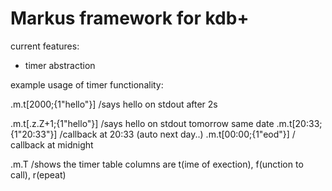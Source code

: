 Markus framework for kdb+
=========================

current features:
 * timer abstraction


example usage of timer functionality:

.m.t[2000;{1"hello"}] /says hello on stdout after 2s

.m.t[.z.Z+1;{1"hello"}] /says hello on stdout tomorrow same date
.m.t[20:33;{1"20:33"}] /callback at 20:33 (auto next day..)
.m.t[00:00;{1"eod"}] / callback at midnight

.m.T /shows the timer table columns are t(ime of exection), f(unction to call), r(epeat)
